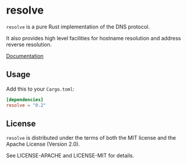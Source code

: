 # resolve

`resolve` is a pure Rust implementation of the DNS protocol.

It also provides high level facilities for hostname resolution and address
reverse resolution.

[Documentation](http://docs.rs/resolve/)

## Usage

Add this to your `Cargo.toml`:

```toml
[dependencies]
resolve = "0.2"
```

## License

`resolve` is distributed under the terms of both the MIT license and the
Apache License (Version 2.0).

See LICENSE-APACHE and LICENSE-MIT for details.
